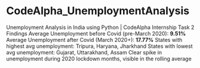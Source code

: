 # CodeAlpha_UnemploymentAnalysis
Unemployment Analysis in India using Python | CodeAlpha Internship Task 2
Findings
Average Unemployment before Covid (pre-March 2020): **9.51%**
Average Unemployment after Covid (March 2020+): **17.77%**
States with highest avg unemployment: Tripura, Haryana, Jharkhand
States with lowest avg unemployment: Gujarat, Uttarakhand, Assam
Clear spike in unemployment during 2020 lockdown months, visible in the rolling average
